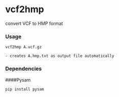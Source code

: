 # vcf2hmp
convert VCF to HMP format
### Usage
```
vcf2hmp A.vcf.gz 

- creates A.hmp.txt as output file automatically
```
### Dependencies 
####Pysam
```
pip install pysam
```
